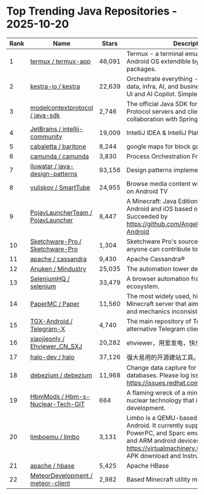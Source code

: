 # Top Trending Java Repositories - 2025-10-20

| Rank | Name | Stars | Description |
|------|------|-------|-------------|
| 1 | [termux / termux-app](https://github.com/termux/termux-app) | 46,091 | Termux - a terminal emulator application for Android OS extendible by variety of packages. |
| 2 | [kestra-io / kestra](https://github.com/kestra-io/kestra) | 22,639 | Orchestrate everything - from scripts to data, infra, AI, and business - as code, with UI and AI Copilot. Simple. Fast. Scalable. |
| 3 | [modelcontextprotocol / java-sdk](https://github.com/modelcontextprotocol/java-sdk) | 2,746 | The official Java SDK for Model Context Protocol servers and clients. Maintained in collaboration with Spring AI |
| 4 | [JetBrains / intellij-community](https://github.com/JetBrains/intellij-community) | 19,009 | IntelliJ IDEA & IntelliJ Platform |
| 5 | [cabaletta / baritone](https://github.com/cabaletta/baritone) | 8,244 | google maps for block game |
| 6 | [camunda / camunda](https://github.com/camunda/camunda) | 3,830 | Process Orchestration Framework |
| 7 | [iluwatar / java-design-patterns](https://github.com/iluwatar/java-design-patterns) | 93,156 | Design patterns implemented in Java |
| 8 | [yuliskov / SmartTube](https://github.com/yuliskov/SmartTube) | 24,955 | Browse media content with your own rules on Android TV |
| 9 | [PojavLauncherTeam / PojavLauncher](https://github.com/PojavLauncherTeam/PojavLauncher) | 8,447 | A Minecraft: Java Edition Launcher for Android and iOS based on Boardwalk. Succeeded by https://github.com/AngelAuraMC/Amethyst-Android |
| 10 | [Sketchware-Pro / Sketchware-Pro](https://github.com/Sketchware-Pro/Sketchware-Pro) | 1,304 | Sketchware Pro's sources in Java. Now anyone can contribute to Sketchware Pro. |
| 11 | [apache / cassandra](https://github.com/apache/cassandra) | 9,430 | Apache Cassandra® |
| 12 | [Anuken / Mindustry](https://github.com/Anuken/Mindustry) | 25,035 | The automation tower defense RTS |
| 13 | [SeleniumHQ / selenium](https://github.com/SeleniumHQ/selenium) | 33,479 | A browser automation framework and ecosystem. |
| 14 | [PaperMC / Paper](https://github.com/PaperMC/Paper) | 11,560 | The most widely used, high performance Minecraft server that aims to fix gameplay and mechanics inconsistencies |
| 15 | [TGX-Android / Telegram-X](https://github.com/TGX-Android/Telegram-X) | 4,740 | The main repository of Telegram X — official alternative Telegram client for Android. |
| 16 | [xiaojieonly / Ehviewer_CN_SXJ](https://github.com/xiaojieonly/Ehviewer_CN_SXJ) | 20,282 | ehviewer，用爱发电，快乐前行 |
| 17 | [halo-dev / halo](https://github.com/halo-dev/halo) | 37,126 | 强大易用的开源建站工具。 |
| 18 | [debezium / debezium](https://github.com/debezium/debezium) | 11,968 | Change data capture for a variety of databases. Please log issues at https://issues.redhat.com/browse/DBZ. |
| 19 | [HbmMods / Hbm-s-Nuclear-Tech-GIT](https://github.com/HbmMods/Hbm-s-Nuclear-Tech-GIT) | 664 | A flaming wreck of a minecraft mod about nuclear technology that is somehow still in development. |
| 20 | [limboemu / limbo](https://github.com/limboemu/limbo) | 3,131 | Limbo is a QEMU-based emulator for Android. It currently supports x86, ARM, PowerPC, and Sparc emulation for Intel x86 and ARM android devices. See wiki https://virtualmachinery.weebly.com for APK download and Instructions. |
| 21 | [apache / hbase](https://github.com/apache/hbase) | 5,425 | Apache HBase |
| 22 | [MeteorDevelopment / meteor-client](https://github.com/MeteorDevelopment/meteor-client) | 2,982 | Based Minecraft utility mod. |
